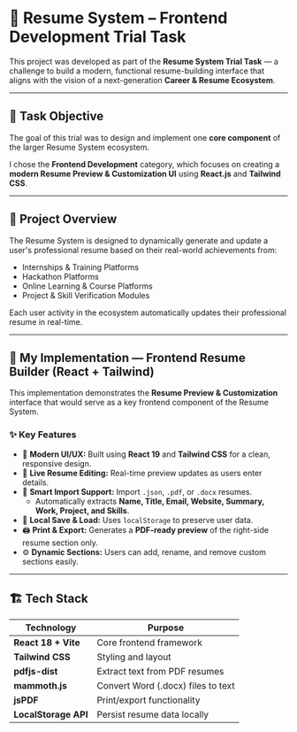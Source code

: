 # 💼 Resume System – Frontend Development Trial Task

This project was developed as part of the **Resume System Trial Task** — a challenge to build a modern, functional resume-building interface that aligns with the vision of a next-generation **Career & Resume Ecosystem**.

---

## 🎯 Task Objective

The goal of this trial was to design and implement one **core component** of the larger Resume System ecosystem.

I chose the **Frontend Development** category, which focuses on creating a **modern Resume Preview & Customization UI** using **React.js** and **Tailwind CSS**.

---

## 🧠 Project Overview

The Resume System is designed to dynamically generate and update a user's professional resume based on their real-world achievements from:

- Internships & Training Platforms  
- Hackathon Platforms  
- Online Learning & Course Platforms  
- Project & Skill Verification Modules  

Each user activity in the ecosystem automatically updates their professional resume in real-time.

---

## 🧩 My Implementation — Frontend Resume Builder (React + Tailwind)

This implementation demonstrates the **Resume Preview & Customization** interface that would serve as a key frontend component of the Resume System.

### ✨ Key Features

- 🎨 **Modern UI/UX:** Built using **React 19** and **Tailwind CSS** for a clean, responsive design.  
- 🧾 **Live Resume Editing:** Real-time preview updates as users enter details.  
- 📄 **Smart Import Support:** Import `.json`, `.pdf`, or `.docx` resumes.  
  - Automatically extracts **Name, Title, Email, Website, Summary, Work, Project, and Skills**.  
- 💾 **Local Save & Load:** Uses `localStorage` to preserve user data.  
- 🖨️ **Print & Export:** Generates a **PDF-ready preview** of the right-side resume section only.  
- ⚙️ **Dynamic Sections:** Users can add, rename, and remove custom sections easily.

---

## 🏗️ Tech Stack

| Technology | Purpose |
|-------------|----------|
| **React 18 + Vite** | Core frontend framework |
| **Tailwind CSS** | Styling and layout |
| **pdfjs-dist** | Extract text from PDF resumes |
| **mammoth.js** | Convert Word (.docx) files to text |
| **jsPDF** | Print/export functionality |
| **LocalStorage API** | Persist resume data locally |
